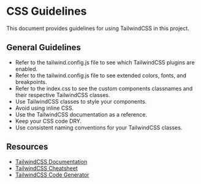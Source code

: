 # CSS Guidelines

This document provides guidelines for using TailwindCSS in this project.

## General Guidelines

* Refer to the tailwind.config.js file to see which TailwindCSS plugins are enabled.
* Refer to the tailwind.config.js file to see extended colors, fonts, and breakpoints.
* Refer to the index.css to see the custom components classnames and their respective TailwindCSS classes.
* Use TailwindCSS classes to style your components.
* Avoid using inline CSS.
* Use the TailwindCSS documentation as a reference.
* Keep your CSS code DRY.
* Use consistent naming conventions for your TailwindCSS classes.

## Resources

* [TailwindCSS Documentation](https://tailwindcss.com/docs/)
* [TailwindCSS Cheatsheet](https://tailwindcss.com/docs/cheatsheet/)
* [TailwindCSS Code Generator](https://tailwindcss.com/generate/)